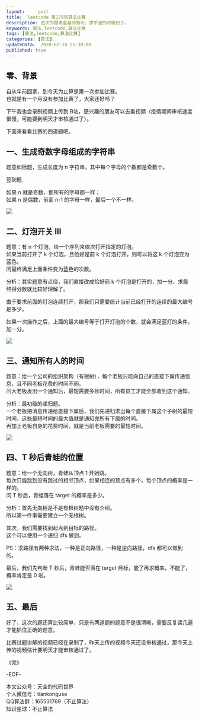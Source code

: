 ```yaml
---   
layout:     post  
title:  leetcode 第179场算法比赛
description: 这次的题考查基础知识，拼手速的时候到了。  
keywords: 算法,leetcode,算法比赛  
tags: [算法,leetcode,算法比赛]    
categories: [算法]  
updateData:  2020-02-18 21:30:00  
published: true  
---  
```



## 零、背景  


自从年前回家，到今天为止算是第一次参加比赛。  
也就是有一个月没有参加比赛了，大家还好吗？  


下午我也会录制视频上传到 B站，感兴趣的朋友可以去看视频（疫情期间审核速度很慢，可能要到明天才审核通过了）。  


下面来看看比赛的四道题吧。  


## 一、生成奇数字母组成的字符串  


题意如标题，生成长度为 n 字符串，其中每个字母的个数都是奇数个。  


签到题.  


如果 n 就是奇数，那所有的字母都一样；  
如果 n 是偶数，前面 n-1 的字母一样，最后一个不一样。  


![](http://res2020.tiankonguse.com/images/2020/03/08/001.png)  


## 二、灯泡开关 III  


题意：有 n 个灯泡，给一个序列来依次打开指定的灯泡。  
如果当前打开了 k 个灯泡，且恰好是前 k 个灯泡打开，则可以将这 k 个灯泡变为蓝色。  
问最终满足上面条件变为蓝色的次数。  


分析：其实题意有点绕，我们直接改成恰好前 k 个灯泡是打开的，加一分，求最终得分数就比较好理解了。  


由于要求前面的灯泡连续打开，那我们只需要统计当前已经打开的连续的最大编号是多少。  


如果一次操作之后，上面的最大编号等于打开灯泡的个数，就会满足蓝灯的条件，加一分。  



![](http://res2020.tiankonguse.com/images/2020/03/08/002.png)  


## 三、通知所有人的时间  


题意：给一个公司的组织架构（有根树），每个老板只能向自己的直接下属传递信息，且不同老板花费的时间不同。  
问大老板发出一个通知后，最短需要多长时间，所有员工才能全部收到这个通知。  


分析：最初级的递归题。  
一个老板把消息传递给直接下属后，我们先递归求出每个直接下属这个子树的最短时间，这些最短时间的最大值就是通知完所有下属的时间。  
再加上老板自身的花费时间，就是当前老板需要的最短时间。  


![](http://res2020.tiankonguse.com/images/2020/03/08/003.png)  


## 四、T 秒后青蛙的位置  


题意：给一个无向树，青蛙从顶点 1 开始跳。  
每次只能跳到没有跳过的相邻顶点，如果相连的顶点有多个，每个顶点的概率是一样的。  
问 T 秒后，青蛙落在 target  的概率是多少。  


分析：首先无向树是不是有根树题中没有介绍。  
所以第一件事需要建立一个无根树。  


其次，我们需要找到起点到目标的路径。  
这个可以使用一个递归 dfs 做到。  


PS：求路径有两种求法，一种是正向路径，一种是逆向路径，dfs 都可以做到的。  


最后，我们先判断 T 秒后，青蛙能否落在 target 目标，能了再求概率，不能了，概率肯定是 0 啦。  




![](http://res2020.tiankonguse.com/images/2020/03/08/004.png)  


## 五、最后  


好了，这次的题还算比较简单，只是有两道题的题意不是很清晰，需要反复读几遍才能抓住正确的题意。  


比赛试题讲解的视频已经在录制了，昨天上传的视频今天还没审核通过，那今天上传的视频估计要明天才能审核通过了。  



《完》


-EOF-  



本文公众号：天空的代码世界  
个人微信号：tiankonguse  
QQ算法群：165531769（不止算法）  
知识星球：不止算法  

